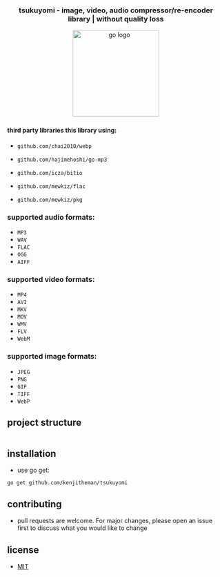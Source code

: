 <h3 align="center">tsukuyomi - image, video, audio compressor/re-encoder library | without quality loss</h3>

<div align="center">
  <img src="https://cdn.jsdelivr.net/gh/devicons/devicon/icons/go/go-original.svg" height="200" alt="go logo"  />
</div>

###

#### third party libraries this library using:

- `github.com/chai2010/webp`

- `github.com/hajimehoshi/go-mp3`

- `github.com/icza/bitio`

- `github.com/mewkiz/flac`

- `github.com/mewkiz/pkg`

### supported audio formats:

- `MP3`
- `WAV`
- `FLAC`
- `OGG`
- `AIFF`

### supported video formats:

- `MP4`
- `AVI`
- `MKV`
- `MOV`
- `WMV`
- `FLV`
- `WebM`

### supported image formats:

- `JPEG`
- `PNG`
- `GIF`
- `TIFF`
- `WebP`

## project structure

```

```

## installation

- use go get:

```
go get github.com/kenjitheman/tsukuyomi
```

## contributing

- pull requests are welcome. For major changes, please open an issue first to
  discuss what you would like to change

## license

- [MIT](https://choosealicense.com/licenses/mit/)
